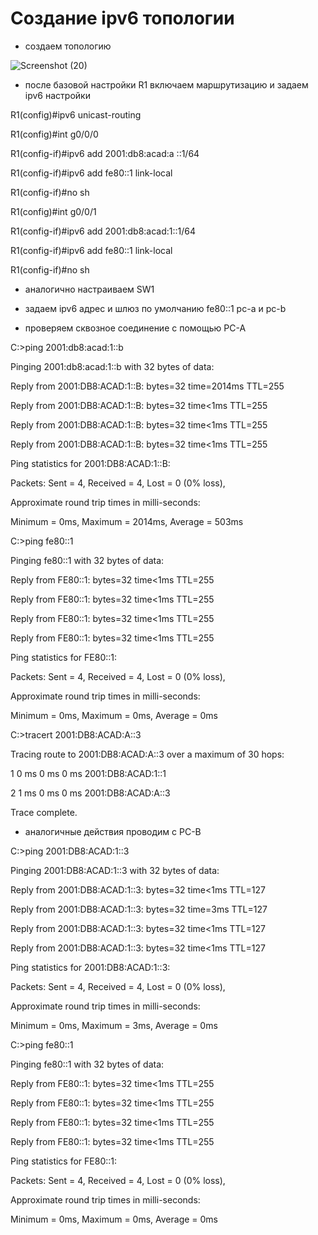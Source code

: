 # Создание ipv6 топологии

- создаем топологию

![Screenshot (20)](https://user-images.githubusercontent.com/99132039/158406866-5afcff19-010c-4c75-951f-e0e648ff2e66.png)

- после базовой настройки R1 включаем маршрутизацию и задаем ipv6 настройки

R1(config)#ipv6 unicast-routing

R1(config)#int g0/0/0

R1(config-if)#ipv6 add 2001:db8:acad:a ::1/64

R1(config-if)#ipv6 add fe80::1 link-local 

R1(config-if)#no sh

R1(config)#int g0/0/1
	
R1(config-if)#ipv6 add  2001:db8:acad:1::1/64

R1(config-if)#ipv6 add fe80::1 link-local 

R1(config-if)#no sh

- аналогично настраиваем SW1

- задаем ipv6 адрес и шлюз по умолчанию fe80::1 pc-a и pc-b 

- проверяем сквозное соединение с помощью PC-A

C:\>ping 2001:db8:acad:1::b

Pinging 2001:db8:acad:1::b with 32 bytes of data:

Reply from 2001:DB8:ACAD:1::B: bytes=32 time=2014ms TTL=255

Reply from 2001:DB8:ACAD:1::B: bytes=32 time<1ms TTL=255

Reply from 2001:DB8:ACAD:1::B: bytes=32 time<1ms TTL=255

Reply from 2001:DB8:ACAD:1::B: bytes=32 time<1ms TTL=255

Ping statistics for 2001:DB8:ACAD:1::B:
  
  Packets: Sent = 4, Received = 4, Lost = 0 (0% loss),

Approximate round trip times in milli-seconds:
  
  Minimum = 0ms, Maximum = 2014ms, Average = 503ms

C:\>ping fe80::1

Pinging fe80::1 with 32 bytes of data:

Reply from FE80::1: bytes=32 time<1ms TTL=255

Reply from FE80::1: bytes=32 time<1ms TTL=255

Reply from FE80::1: bytes=32 time<1ms TTL=255

Reply from FE80::1: bytes=32 time<1ms TTL=255

Ping statistics for FE80::1:

Packets: Sent = 4, Received = 4, Lost = 0 (0% loss),

Approximate round trip times in milli-seconds:
 
 Minimum = 0ms, Maximum = 0ms, Average = 0ms

C:\>tracert 2001:DB8:ACAD:A::3

Tracing route to 2001:DB8:ACAD:A::3 over a maximum of 30 hops: 

  1   0 ms      0 ms      0 ms      2001:DB8:ACAD:1::1
  
  2   1 ms      0 ms      0 ms      2001:DB8:ACAD:A::3

Trace complete.

- аналогичные действия проводим с PC-B

C:\>ping 2001:DB8:ACAD:1::3

Pinging 2001:DB8:ACAD:1::3 with 32 bytes of data:

Reply from 2001:DB8:ACAD:1::3: bytes=32 time<1ms TTL=127

Reply from 2001:DB8:ACAD:1::3: bytes=32 time=3ms TTL=127

Reply from 2001:DB8:ACAD:1::3: bytes=32 time<1ms TTL=127

Reply from 2001:DB8:ACAD:1::3: bytes=32 time<1ms TTL=127

Ping statistics for 2001:DB8:ACAD:1::3:

Packets: Sent = 4, Received = 4, Lost = 0 (0% loss),

Approximate round trip times in milli-seconds:

Minimum = 0ms, Maximum = 3ms, Average = 0ms

C:\>ping fe80::1

Pinging fe80::1 with 32 bytes of data:

Reply from FE80::1: bytes=32 time<1ms TTL=255

Reply from FE80::1: bytes=32 time<1ms TTL=255

Reply from FE80::1: bytes=32 time<1ms TTL=255

Reply from FE80::1: bytes=32 time<1ms TTL=255

Ping statistics for FE80::1:

Packets: Sent = 4, Received = 4, Lost = 0 (0% loss),

Approximate round trip times in milli-seconds:

Minimum = 0ms, Maximum = 0ms, Average = 0ms



